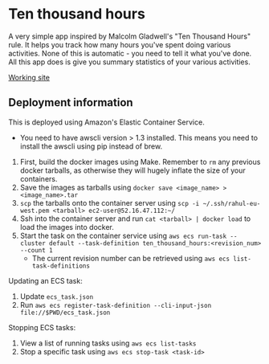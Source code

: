 Ten thousand hours
=================
A very simple app inspired by Malcolm Gladwell's "Ten Thousand Hours" rule. It
helps you track how many hours you've spent doing various activities. None of
this is automatic - you need to tell it what you've done. All this app does is
give you summary statistics of your various activities.

[Working site](http://10k-hour-ebextension-d.elasticbeanstalk.com/)

Deployment information
----------------------
This is deployed using Amazon's Elastic Container Service.
* You need to have awscli version > 1.3 installed. This means you need to
  install the awscli using pip instead of brew.

1. First, build the docker images using Make. Remember to `rm` any previous
   docker tarballs, as otherwise they will hugely inflate the size of your
   containers.
1. Save the images as tarballs using `docker save <image_name> >
   <image_name>.tar`
1. `scp` the tarballs onto the container server using `scp -i
   ~/.ssh/rahul-eu-west.pem <tarball> ec2-user@52.16.47.112:~/`
1. Ssh into the container server and run `cat <tarball> | docker load` to load
   the images into docker.
1. Start the task on the container service using `aws ecs run-task --cluster
   default --task-definition ten_thousand_hours:<revision_num> --count 1`
   * The current revision number can be retrieved using `aws ecs
     list-task-definitions`

Updating an ECS task:
1. Update `ecs_task.json`
1. Run `aws ecs register-task-definition --cli-input-json
   file://$PWD/ecs_task.json`

Stopping ECS tasks:
1. View a list of running tasks using `aws ecs list-tasks`
1. Stop a specific task using `aws ecs stop-task <task-id>`

